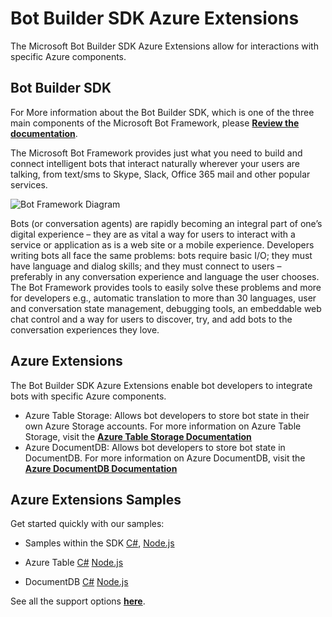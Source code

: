 # Bot Builder SDK Azure Extensions

The Microsoft Bot Builder SDK Azure Extensions allow for interactions with specific Azure components.

## Bot Builder SDK

For More information about the Bot Builder SDK, which is one of the three main components of the Microsoft Bot Framework, please **[Review the documentation](http://docs.botframework.com)**.

The Microsoft Bot Framework provides just what you need to build and connect intelligent bots that interact naturally wherever your users are talking, from text/sms to Skype, Slack, Office 365 mail and other popular services.

![Bot Framework Diagram](http://docs.botframework.com/en-us/images/faq-overview/botframework_overview_july.png)

Bots (or conversation agents) are rapidly becoming an integral part of one’s digital experience – they are as vital a way for users to interact with a service or application as is a web site or a mobile experience. Developers writing bots all face the same problems: bots require basic I/O; they must have language and dialog skills; and they must connect to users – preferably in any conversation experience and language the user chooses. The Bot Framework provides tools to easily solve these problems and more for developers e.g., automatic translation to more than 30 languages, user and conversation state management, debugging tools, an embeddable web chat control and a way for users to discover, try, and add bots to the conversation experiences they love.

## Azure Extensions

The Bot Builder SDK Azure Extensions enable bot developers to integrate bots with specific Azure components. 

* Azure Table Storage: Allows bot developers to store bot state in their own Azure Storage accounts. For more information on Azure Table Storage, visit the **[Azure Table Storage Documentation](https://azure.microsoft.com/en-us/services/storage/tables/)**
* Azure DocumentDB: Allows bot developers to store bot state in DocumentDB. For more information on Azure DocumentDB, visit the **[Azure DocumentDB Documentation](https://azure.microsoft.com/en-us/services/documentdb/)**

## Azure Extensions Samples

Get started quickly with our samples:

* Samples within the SDK [C#](https://github.com/Microsoft/BotBuilder/tree/master/CSharp/Samples), [Node.js](https://github.com/Microsoft/BotBuilder/tree/master/Node/examples)

* Azure Table [C#](https://github.com/Microsoft/BotBuilder-Azure/tree/master/CSharp/Samples/Feature-AzureTable) [Node.js](https://github.com/Microsoft/BotBuilder-Azure/tree/master/Node/examples/feature-azureTable)
* DocumentDB [C#](https://github.com/Microsoft/BotBuilder-Azure/tree/master/Node/Samples/Feature-DocumentDb) [Node.js](https://github.com/Microsoft/BotBuilder-Azure/tree/master/Node/examples/feature-documentDb)

See all the support options **[here](https://docs.botframework.com/en-us/support/)**.

